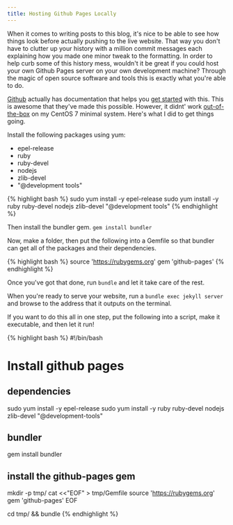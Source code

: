 ```yaml
---
title: Hosting Github Pages Locally
---
```


When it comes to writing posts to this blog, it's nice to be able to see how things look before actually pushing to the live website.
That way you don't have to clutter up your history with a million commit messages each explaining how you made one minor tweak to the formatting.
In order to help curb some of this history mess, wouldn't it be great if you could host your own Github Pages server on your own development machine?
Through the magic of open source software and tools this is exactly what you're able to do.

[Github](https://github.com) actually has documentation that helps you [get started](https://help.github.com/articles/using-jekyll-with-pages/) with this.
This is awesome that they've made this possible.
However, it didnt' work [out-of-the-box](https://en.wikipedia.org/wiki/Out_of_the_box_(feature)) on my CentOS 7 minimal system.
Here's what I did to get things going.

Install the following packages using yum:

* epel-release
* ruby
* ruby-devel
* nodejs
* zlib-devel
* "@development tools"

{% highlight bash %}
sudo yum install -y epel-release
sudo yum install -y ruby ruby-devel nodejs zlib-devel "@development tools"
{% endhighlight %}

Then install the bundler gem.
`gem install bundler`

Now, make a folder, then put the following into a Gemfile so that bundler can get all of the packages and their dependencies.

{% highlight bash %}
source 'https://rubygems.org'
gem 'github-pages'
{% endhighlight %}

Once you've got that done, run `bundle` and let it take care of the rest.

When you're ready to serve your website, run a `bundle exec jekyll server` and browse to the address that it outputs on the terminal.

If you want to do this all in one step, put the following into a script, make it executable, and then let it run!

{% highlight bash %}
#!/bin/bash

# Install github pages


## dependencies
sudo yum install -y epel-release
sudo yum install -y ruby ruby-devel nodejs zlib-devel "@development-tools"

## bundler
gem install bundler

## install the github-pages gem
mkdir -p tmp/
cat <<"EOF" > tmp/Gemfile
source 'https://rubygems.org'
gem 'github-pages'
EOF

cd tmp/ && bundle
{% endhighlight %}

